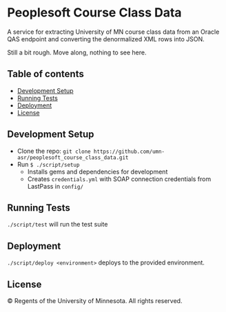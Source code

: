 # Peoplesoft Course Class Data
A service for extracting University of MN course class data from an Oracle QAS endpoint and converting the denormalized XML rows into JSON.

Still a bit rough. Move along, nothing to see here.

## Table of contents

- [Development Setup](#development-setup)
- [Running Tests](#running-tests)
- [Deployment](#deployment)
- [License](#license)

## Development Setup

- Clone the repo: `git clone https://github.com/umn-asr/peoplesoft_course_class_data.git`
- Run `$ ./script/setup`
  - Installs gems and dependencies for development
  - Creates `credentials.yml` with SOAP connection credentials from LastPass in `config/`

## Running Tests

`./script/test` will run the test suite

## Deployment

`./script/deploy <environment>` deploys to the provided environment.

## License

© Regents of the University of Minnesota. All rights reserved.

